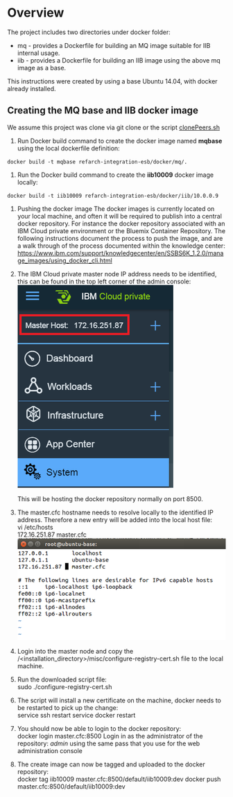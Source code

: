 # Overview

The project includes two directories under docker folder:
* mq - provides a Dockerfile for building an MQ image suitable for IIB internal usage.
* iib - provides a Dockerfile for building an IIB image using the above mq image as a base.

This instructions were created by using a base Ubuntu 14.04, with docker already installed.

## Creating the MQ base and IIB docker image
We assume this project was clone via git clone or the script [clonePeers.sh](https://github.com/ibm-cloud-architecture/refarch-integration/blob/master/clonePeers.sh)

1. Run Docker build command to create the docker image named **mqbase** using the local dockerfile definition:
```
docker build -t mqbase refarch-integration-esb/docker/mq/.
```

1. Run the Docker build command to create the **iib10009** docker image locally:
```
docker build -t iib10009 refarch-integration-esb/docker/iib/10.0.0.9
```

1. Pushing the docker image
 The docker images is currently located on your local machine, and often it will be required to publish into a central docker repository. For instance the docker repository associated with an IBM Cloud private environment or the Bluemix Container Repository. The following instructions document the process to push the image, and are a walk through of the process documented within the knowledge center:
https://www.ibm.com/support/knowledgecenter/en/SSBS6K_1.2.0/manage_images/using_docker_cli.html

1. The IBM Cloud private master node IP address needs to be identified, this can be found in the top left corner of the admin console:    
   ![](img/IdentifyingTheMasterHost.png)

   This will be hosting the docker repository normally on port 8500.

1. The master.cfc hostname needs to resolve locally to the identified IP address. Therefore a new entry will be added into the local host file:     
   vi /etc/hosts     
   172.16.251.87    master.cfc     
   ![](img/HostEntry.png)

1. Login into the master node and copy the  /<installation_directory>/misc/configure-registry-cert.sh file to the local machine.

1. Run the downloaded script file:    
   sudo ./configure-registry-cert.sh

1. The script will install a new certificate on the machine, docker needs to be restarted to pick up the change:     
   service ssh restart
   service docker restart

1. You should now be able to login to the docker repository:     
   docker login master.cfc:8500
   Login in as the administrator of the repository: *admin*
   using the same pass that you use for the web administration console

1. The create image can now be tagged and uploaded to the docker repository:    
   docker tag iib10009 master.cfc:8500/default/iib10009:dev
   docker push master.cfc:8500/default/iib10009:dev
